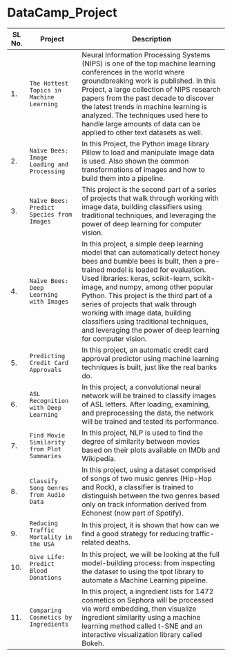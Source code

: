 # DataCamp_Project

| SL No. | Project        | Description           |
| ------------- | ------------- |-------------|
| 1. | `The Hottest Topics in Machine Learning`     | Neural Information Processing Systems (NIPS) is one of the top machine learning conferences in the world where groundbreaking work is published. In this Project, a large collection of NIPS research papers from the past decade to discover the latest trends in machine learning is analyzed. The techniques used here to handle large amounts of data can be applied to other text datasets as well. | 
| 2. | `Naïve Bees: Image Loading and Processing`      |  In this Project, the Python image library Pillow to load and manipulate image data is used. Also shown the common transformations of images and how to build them into a pipeline.     |
| 3. | `Naïve Bees: Predict Species from Images` |  This project is the second part of a series of projects that walk through working with image data, building classifiers using traditional techniques, and leveraging the power of deep learning for computer vision.     |
| 4. | `Naïve Bees: Deep Learning with Images` |  In this project, a simple deep learning model that can automatically detect honey bees and bumble bees is built, then a pre-trained model is loaded for evaluation. Used libraries: keras, scikit-learn, scikit-image, and numpy, among other popular Python. This project is the third part of a series of projects that walk through working with image data, building classifiers using traditional techniques, and leveraging the power of deep learning for computer vision.     |
| 5. | `Predicting Credit Card Approvals` |  In this project, an automatic credit card approval predictor using machine learning techniques is built, just like the real banks do.  |
| 6. | `ASL Recognition with Deep Learning` |  In this project, a convolutional neural network will be trained to classify images of ASL letters. After loading, examining, and preprocessing the data, the network will be trained and tested its performance. |
| 7. | `Find Movie Similarity from Plot Summaries` |  In this project, NLP is used to find the degree of similarity between movies based on their plots available on IMDb and Wikipedia. |
| 8. | `Classify Song Genres from Audio Data` |  In this project, using a dataset comprised of songs of two music genres (Hip-Hop and Rock), a classifier is trained to distinguish between the two genres based only on track information derived from Echonest (now part of Spotify). |
| 9. | `Reducing Traffic Mortality in the USA` |  In this project, it is shown that how can we find a good strategy for reducing traffic-related deaths. |
| 10. | `Give Life: Predict Blood Donations` |  In this project, we will be looking at the full model-building process: from inspecting the dataset to using the tpot library to automate a Machine Learning pipeline. |
| 11. | `Comparing Cosmetics by Ingredients` |  In this project, a ingredient lists for 1472 cosmetics on Sephora will be processed via word embedding, then visualize ingredient similarity using a machine learning method called t-SNE and an interactive visualization library called Bokeh. |
